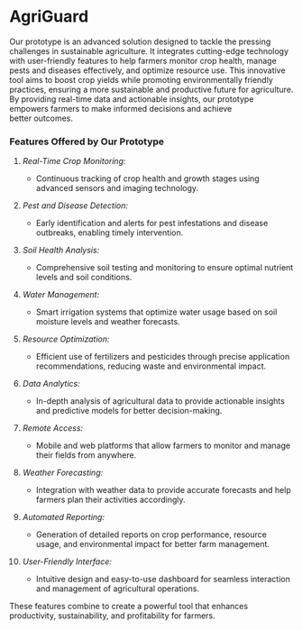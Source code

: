 # AgriGuard
Our prototype is an advanced solution designed to tackle the pressing challenges in sustainable agriculture. It integrates cutting-edge technology with user-friendly features to help farmers monitor crop health, manage pests and diseases effectively, and optimize resource use. This innovative tool aims to boost crop yields while promoting environmentally friendly practices, ensuring a more sustainable and productive future for agriculture. By providing real-time data and actionable insights, our prototype empowers farmers to make informed decisions and achieve better outcomes.
### Features Offered by Our Prototype

1. *Real-Time Crop Monitoring:*
   - Continuous tracking of crop health and growth stages using advanced sensors and imaging technology.

2. *Pest and Disease Detection:*
   - Early identification and alerts for pest infestations and disease outbreaks, enabling timely intervention.

3. *Soil Health Analysis:*
   - Comprehensive soil testing and monitoring to ensure optimal nutrient levels and soil conditions.

4. *Water Management:*
   - Smart irrigation systems that optimize water usage based on soil moisture levels and weather forecasts.

5. *Resource Optimization:*
   - Efficient use of fertilizers and pesticides through precise application recommendations, reducing waste and environmental impact.

6. *Data Analytics:*
   - In-depth analysis of agricultural data to provide actionable insights and predictive models for better decision-making.

7. *Remote Access:*
   - Mobile and web platforms that allow farmers to monitor and manage their fields from anywhere.

8. *Weather Forecasting:*
   - Integration with weather data to provide accurate forecasts and help farmers plan their activities accordingly.

9. *Automated Reporting:*
   - Generation of detailed reports on crop performance, resource usage, and environmental impact for better farm management.

10. *User-Friendly Interface:*
    - Intuitive design and easy-to-use dashboard for seamless interaction and management of agricultural operations.

These features combine to create a powerful tool that enhances productivity, sustainability, and profitability for farmers.
